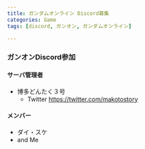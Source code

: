 ```yaml
---
title: ガンダムオンライン Discord募集
categories: Game
tags: [discord, ガンオン, ガンダムオンライン]

---
```


### ガンオンDiscord参加

#### サーバ管理者

* 博多どんたく３号
  * Twitter <https://twitter.com/makotostory>

#### メンバー

* ダイ・スケ
* and Me


